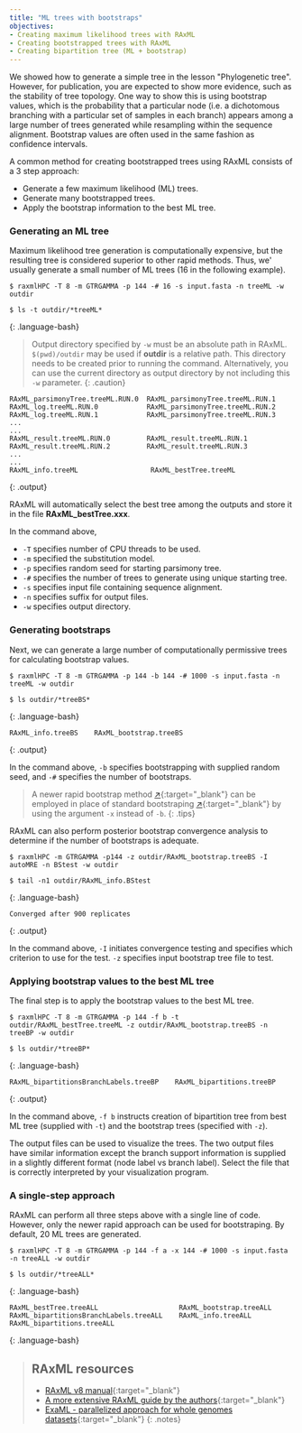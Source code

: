 ```yaml
---
title: "ML trees with bootstraps"
objectives:
- Creating maximum likelihood trees with RAxML
- Creating bootstrapped trees with RAxML
- Creating bipartition tree (ML + bootstrap)
---
```


We showed how to generate a simple tree in the lesson "Phylogenetic tree".
However, for publication, you are expected to show more evidence, 
such as the stability of tree topology.
One way to show this is using bootstrap values, 
which is the probability that a particular node
(i.e. a dichotomous branching with a particular set of samples in each branch)
appears among a large number of trees generated 
while resampling within the sequence alignment.
Bootstrap values are often used in the same fashion as confidence intervals.

A common method for creating bootstrapped trees using RAxML consists of 
a 3 step approach:
- Generate a few maximum likelihood (ML) trees.
- Generate many bootstrapped trees.
- Apply the bootstrap information to the best ML tree.

### Generating an ML tree

Maximum likelihood tree generation is computationally expensive, 
but the resulting tree is considered superior to other rapid methods.
Thus, we' usually generate a small number of ML trees (16 in the following example).

~~~
$ raxmlHPC -T 8 -m GTRGAMMA -p 144 -# 16 -s input.fasta -n treeML -w outdir

$ ls -t outdir/*treeML*
~~~
{: .language-bash}

> Output directory specified by `-w` must be an absolute path in RAxML.
> `$(pwd)/outdir` may be used if **outdir** is a relative path.
> This directory needs to be created prior to running the command.
> Alternatively, you can use the current directory as output directory
> by not including this `-w` parameter.
{: .caution}

~~~
RAxML_parsimonyTree.treeML.RUN.0  RAxML_parsimonyTree.treeML.RUN.1
RAxML_log.treeML.RUN.0            RAxML_parsimonyTree.treeML.RUN.2
RAxML_log.treeML.RUN.1            RAxML_parsimonyTree.treeML.RUN.3
...
...
RAxML_result.treeML.RUN.0         RAxML_result.treeML.RUN.1
RAxML_result.treeML.RUN.2         RAxML_result.treeML.RUN.3
...
...
RAxML_info.treeML                  RAxML_bestTree.treeML
~~~
{: .output}

RAxML will automatically select the best tree among the outputs 
and store it in the file **RAxML_bestTree.xxx**.

In the command above,
- `-T` specifies number of CPU threads to be used.
- `-m` specified the substitution model.
- `-p` specifies random seed for starting parsimony tree.
- `-#` specifies the number of trees to generate using unique starting tree.
- `-s` specifies input file containing sequence alignment.
- `-n` specifies suffix for output files.
- `-w` specifies output directory.

### Generating bootstraps

Next, we can generate a large number of computationally permissive trees
for calculating bootstrap values.

~~~
$ raxmlHPC -T 8 -m GTRGAMMA -p 144 -b 144 -# 1000 -s input.fasta -n treeML -w outdir

$ ls outdir/*treeBS*
~~~
{: .language-bash}

~~~
RAxML_info.treeBS    RAxML_bootstrap.treeBS
~~~
{: .output}

In the command above, `-b` specifies bootstrapping with supplied random seed, 
and `-#` specifies the number of bootstraps.

> A newer rapid bootstrap method
> [↗](https://doi.org/10.1080/10635150802429642){:target="_blank"}
> can be employed in place of standard bootstraping
> [↗](https://doi.org/10.1111/j.1558-5646.1985.tb00420.x){:target="_blank"}
> by using the argument `-x` instead of `-b`.
{: .tips}

RAxML can also perform posterior bootstrap convergence analysis to determine
if the number of bootstraps is adequate.

~~~
$ raxmlHPC -m GTRGAMMA -p144 -z outdir/RAxML_bootstrap.treeBS -I autoMRE -n BStest -w outdir

$ tail -n1 outdir/RAxML_info.BStest
~~~
{: .language-bash}

~~~
Converged after 900 replicates
~~~
{: .output}

In the command above, `-I` initiates convergence testing and 
specifies which criterion to use for the test.
`-z` specifies input bootstrap tree file to test.

### Applying bootstrap values to the best ML tree

The final step is to apply the bootstrap values to the best ML tree.

~~~
$ raxmlHPC -T 8 -m GTRGAMMA -p 144 -f b -t outdir/RAxML_bestTree.treeML -z outdir/RAxML_bootstrap.treeBS -n treeBP -w outdir

$ ls outdir/*treeBP*
~~~
{: .language-bash}

~~~
RAxML_bipartitionsBranchLabels.treeBP    RAxML_bipartitions.treeBP
~~~
{: .output}

In the command above, `-f b` instructs creation of bipartition tree from 
best ML tree (supplied with `-t`) and 
the bootstrap trees (specified with `-z`).

The output files can be used to visualize the trees.
The two output files have similar information except 
the branch support information is supplied in a 
slightly different format (node label vs branch label).
Select the file that is correctly interpreted by your visualization 
program.

### A single-step approach

RAxML can perform all three steps above with a single line of code.
However, only the newer rapid approach can be used for bootstraping.
By default, 20 ML trees are generated.

~~~
$ raxmlHPC -T 8 -m GTRGAMMA -p 144 -f a -x 144 -# 1000 -s input.fasta -n treeALL -w outdir

$ ls outdir/*treeALL*
~~~
{: .language-bash}

~~~
RAxML_bestTree.treeALL                    RAxML_bootstrap.treeALL
RAxML_bipartitionsBranchLabels.treeALL    RAxML_info.treeALL
RAxML_bipartitions.treeALL
~~~
{: .language-bash}

> ## RAxML resources
> - [RAxML v8 manual](https://cme.h-its.org/exelixis/resource/download/NewManual.pdf){:target="_blank"}  
> - [A more extensive RAxML guide by the authors](https://cme.h-its.org/exelixis/web/software/raxml/hands_on.html){:target="_blank"}  
> - [ExaML - parallelized approach for whole genomes datasets](https://github.com/stamatak/ExaML){:target="_blank"}
{: .notes}